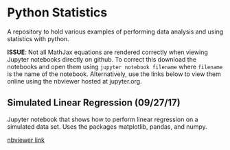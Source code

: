 # Python Statistics

A repository to hold various examples of performing data analysis and using statistics with python. 

**ISSUE**: Not all MathJax equations are rendered correctly when viewing Jupyter notebooks directly on github. To correct this download the notebooks and open them using ```jupyter notebook filename``` where ```filename``` is the name of the notebook. Alternatively, use the links below to view them online using the nbviewer hosted at jupyter.org.

## Simulated Linear Regression (09/27/17)

Jupyter notebook that shows how to perform linear regression on a simulated data set. Uses the packages matplotlib, pandas, and numpy.

[nbviewer link](http://nbviewer.jupyter.org/github/nuclth/Python_Statistics/blob/master/Simulated_Linear_Regression.ipynb)
